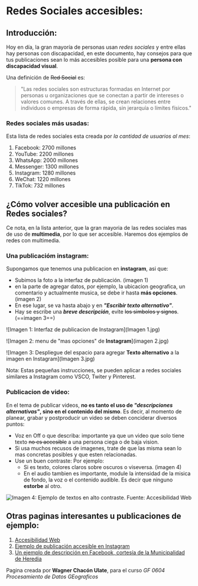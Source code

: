 # __Redes Sociales accesibles:__

## Introducción: 

Hoy en día, la gran mayoría de personas usan *redes sociales* y entre ellas hay personas con discapacidad, en este documento, hay consejos para que tus publicaciones sean lo más accesibles posible para una __persona con discapacidad visual__. 

Una definición de ~~Red Social~~ es: 

> "Las redes sociales son estructuras formadas en Internet por personas u organizaciones que se conectan a partir de intereses o valores comunes. A través de ellas, se crean relaciones entre individuos o empresas de forma rápida, sin jerarquía o límites físicos."

### Redes sociales más usadas: 

Esta lista de redes sociales esta creada por *la cantidad de usuarios al mes*: 

1. Facebook: 2700 millones 
2. YouTube: 2200 millones 
3. WhatsApp: 2000 millones 
4. Messenger: 1300 millones 
5. Instagram: 1280 millones 
6. WeChat: 1220 millones 
7. TikTok: 732 millones 

## ¿Cómo volver accesible una publicación en Redes sociales?

Ce nota, en la lista anterior, que la gran mayoria de las redes sociales mas de uso de __multimedia__, por lo que ser accesible. Haremos dos ejemplos de redes con multimedia. 

### Una publicacióm instagram: 

Supongamos que tenemos una publicacion en __instagram__, asi que:

- Subimos la foto a la interfaz de publicación. (imagen 1)
- en la parte de agregar datos, por ejemplo, la ubicacion geografica, un comentario y actualmente musica, se debe ir hasta **más opciones**. (imagen 2)
- En ese lugar, se va hasta abajo y en ___"Escribir texto alternativo"___. 
- Hay se escribe una *__breve descripción__*, evite ~~los simbolos y signos~~.(==imagen 3==)

![Imagen 1: Interfaz de publicacion de Instagram](Imagen 1.jpg)

![Imagen 2: menu de "mas opciones" de __Instagram__](imagen 2.jpg)

![Imagen 3: Despliegue del espacio para agregar __Texto alternativo__ a la imagen en Instagram](Imagen 3.jpg)

Nota: Estas pequeñas instrucciones, se pueden aplicar a redes sociales similares a Instagram como VSCO, Twiter y Pinterest. 

### Publicacion de video: 

En el tema de publicar videos, **no es tanto el uso de _"descripciones alternativas"_, sino en el contenido del mismo**. Es decir, al momento de planear, grabar y postproducir un video se deben conciderar diversos puntos: 

- Voz en Off o que describa: importante ya que un video que solo tiene texto ~~no es accesible~~ a una persona ciega o de baja vision. 
- Si usa muchos recusos de imagenes, trate de que las misma sean lo mas concretas posibles y que esten relacionadas. 
- Use un buen contraste: Por ejemplo:
  - Si es texto, colores claros sobre oscuros o viseversa. (imagen 4)
  - En el audio tambien es importante, module la intensidad de la misica de fondo, la voz o el contenido audible. Es decir que ninguno __estorbe__ al otro. 
  
![Imagen 4: Ejemplo de textos en alto contraste. Fuente: Accesibilidad Web](http://accesibilidadweb.dlsi.ua.es/contenido/discapacidad/deficit-visual/contrast.gif)

## Otras paginas interesantes u publicaciones de ejemplo: 

1.  [Accesibilidad Web](http://accesibilidadweb.dlsi.ua.es/?menu=deficit-visual-baja-vision) 
2.  [Ejemplo de publicación accesible en Instagram](https://www.instagram.com/p/CrHyklvutzG/?igshid=YmMyMTA2M2Y=)
3.  [Un ejemplo de descripción en Facebook, cortesía de la Municipalidad de Heredia](https://m.facebook.com/story.php?story_fbid=pfbid0JpvDF3gqcqKLSmvXrxMNpvdbkhPf9RgmkyAY9EqtRuTTaQL5Humw5fUdkVy1vGjWl&id=100064836814543&mibextid=Nif5oz)

Pagina creada por __Wagner Chacón Ulate__, para el curso *GF 0604 Procesamiento de Datos GEograficos* 